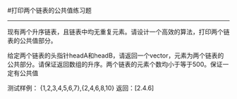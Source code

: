  #打印两个链表的公共值练习题
 ***
 现有两个升序链表，且链表中均无重复元素。请设计一个高效的算法，打印两个链表的公共值部分。

给定两个链表的头指针headA和headB，请返回一个vector，元素为两个链表的公共部分。请保证返回数组的升序。两个链表的元素个数均小于等于500。保证一定有公共值

测试样例：
{1,2,3,4,5,6,7},{2,4,6,8,10}
返回：[2.4.6]
